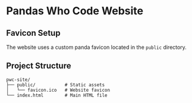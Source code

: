 # Pandas Who Code Website

## Favicon Setup

The website uses a custom panda favicon located in the `public` directory.

## Project Structure
```
pwc-site/
├── public/           # Static assets
│   └── favicon.ico   # Website favicon
└── index.html        # Main HTML file
